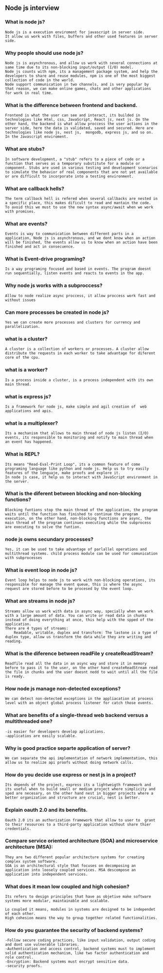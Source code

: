 ## Node js interview

### What is node js?
    Node js is a execution enviroment for javascript in server side.
    It allow us work with files, buffers and other used features in server side.

### Why people should use node js?
    Node js is asynchronous, and allow us work with several connections at same time due to its non-blocking input/output (I/O) model.
    Node js counts with npm, its a management package system, and help the developers to share and reuse modules, npm is one of the most biggest collection of code in the world.
    Node support communication in two channels, and is very popular by that reason, we can make online games, chats and other applications for work in real time.

### What is the difference between frontend and backend.
    Frontend is what the user can see and interact, its builded in technologies like Html, css, JavaScript, React js, next js. On the other hand, the backend is what allow proccess the user actions in the server side, here the data is validated, saved and secured. Here are technologies like node js, nest js,  mongodb, express js, and so on. In the Javascript enviroment.

### What are stubs?
    In software development, a "stub" refers to a piece of code or a function that serves as a temporary substitute for a module or component. Stubs are used in various testing and development scenarios to simulate the behavior of real components that are not yet available or are difficult to incorporate into a testing environment.

### What are callback hells?
    The term callback hell is refered when several callbacks are nested in a specific place, this makes dificult to read and mantain the code.
    To avoid this we must to use the new syntax async/await when we work with promises.

### What are events?
    Events is way to communication between different parts in a application, Node js is asynchronous, and we dont know when an action will be finished, the events allow us to know when an action have been finished and act in consecuence.

### What is Event-drive programing?
    Is a way programing focused and based in events. The program doesnt run sequentially, listen events and reacts to events in the app.

### Why node js works with a subproccess?
    Allow to node realize async proccess, it allow proccess work fast and without issues

### Can more processes be created in node js?
    Yes we can create more processes and clusters for currency and parallelization.

### what is a cluster?
    A cluster is a collection of workers or processes. A cluster allow distribute the requests in each worker to take advantage for diferent core of the cpu.

### what is a worker?
    Is a process inside a cluster, is a process independent with its own main thread.

### what is express js?
    Is a framework for node js, make simple and agil creation of  web applications and apis.

### what is a multiplexer?
    Its a mechanism that allows to main thread of node js listen (I/O) events, its responsible to monitoring and notify to main thread when an event has happened. 

### What is REPL?
    Its means "Read-Eval-Print Loop", its a common feature of come programing language like python and node js. Help us to try easily features of the lenguaje, make proofs and explore it.
    In node js case, it help us to interact with JavaScript environment in the server.

### What is the diferent between blocking and non-blocking functions?
    Blocking funtions stop the main thread of the application, the program waits until the function has finished to continue the program execution, on the other hand, non-blocking functions are async, the main thread of the program continues executing while the subprocess are executing to solve the funtion.

### node js owns secundary processes?
    Yes, it can be used to take advantage of parlallel operations and multithread systems. child process module can be used for comunication with subprocesses

### What is event loop in node js?
    Event loop helps to node js to work with non-blocking operations, its responsible for manage the event queue, this is where the async request are stored before to be procesed by the event loop.

### What are streams in node js?
    Streams allow us work with data in async way, specially when we work with a large amount of data. You can write or read data in chunks instead of doing everything at once, this help with the spped of the application.
    There are 4 types of streams:
        Readable, writable, duplex and transform: The lastone is a type of duplex type, allow us transform the data while they are writing and reading.

### What is the diference between readFile y createReadStream?
    Readfile read all the data in an async way and store it in memory before to pass it to the user, on the other hand createReadStream read the file in chunks and the user doesnt nedd to wait until all the file is ready.

### How node js manage non-detected exceptions?
    We can detect non-detected exceptions in the appliacation at process level with an object global process listener for catch those events.

### What are benefits of a single-thread web backend versus a multithreaded one?
    -is easier for developers develop aplications.
    -applicatios are easily scalable.

### Why is good practice separte application of server?
    We can separate the api implementation of network implementation, this allow us to realize api proofs without doing network calls.

### How do you decide use express or nest js in a project?
    Its depends of the project, express its a lightweigth framework and its useful when to build small or medium project where simplicity and sped are necesary, on the other hand nest in bigger projects where a better organization and structure are crucial, nest is better.

### Explain oauth 2.0 and its benefits.
    Oauth 2.0 its an authorization framework that allow to user to  grant to their resources to a third-party application without share thier credentials.

### Compare service oriented architecture (SOA) and microservice architecture (MSA):
    They are two different popular architecture systems for creating complex system software.
    SOA is an architectural style that focuses on decomposing an application into loosely coupled services. MSA descompose an application into independent services.

### What does it mean low coupled and high cohesion?
    Its refers to design principles that have as objetive make software systems more modular, maintainable and scalable.

    Lo coupled it means, modules in systems are designed to be independet of each other.
    High cohesion means the way to group together related functionalities.

### How do you guarantee the security of backend systems?
    -Follow secure coding practices, like input validation, output coding and dont use vulnerable libraries.
    -Authentication and access control, backend systems must to implement solid authentication mechanism, like two factor authentication and role control.
    -Encryption: Backend systems must encrypt sensitive data.
    -security proofs.
    
